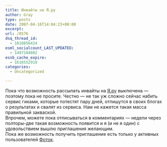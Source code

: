 ```yaml
---
title: Инвайты на Я.ру
author: Gray
type: posts
date: 2007-04-16T14:04:23+00:00
excerpt:
url: /8576
dsq_thread_id:
  - 1818856424
esml_socialcount_LAST_UPDATED:
  - 1497184802
essb_cache_expire:
  - 1616552919
categories:
  - Uncategorized

---
```








Пока что возможность рассылать инвайты на <a href="http://beta.ya.ru/" target="_blank">Я.ру</a> выключена &#8212; поэтому пока не просите. Честно &#8212; не так уж сложно сейчас набить сервис гиками, которые потестят пару дней, отпишутся в своих блогах о результатах и свалят из сервиса. Нам не кажется такая масса правильной закваской.  
Впрочем, можете пока отписываться в комментариях &#8212; недели через полторы-две такая возможность появится и я (и не я один) с удовольствием вышлю приглашения желающим.  
Пока же возможность получить приглашение есть только у активных пользователей <a href="http://fotki.yandex.ru/" target="_blank">Фоток</a>.